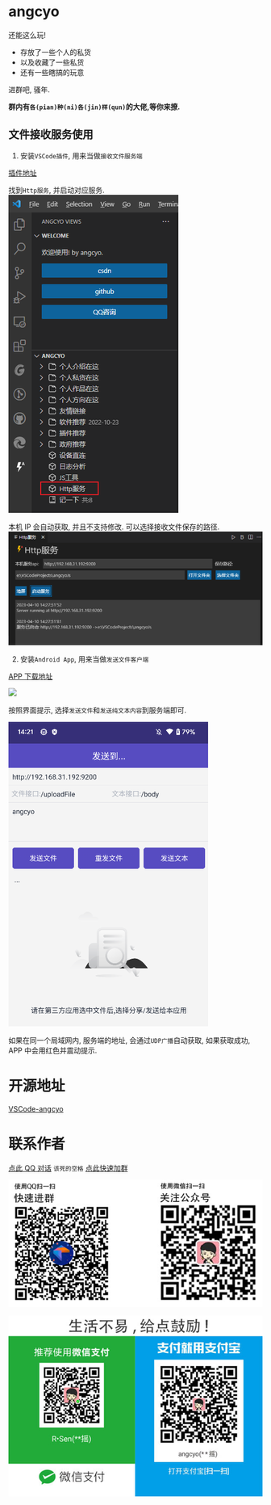 # angcyo

还能这么玩!

- 存放了一些个人的私货
- 以及收藏了一些私货
- 还有一些瞎搞的玩意

进群吧, 骚年.

**群内有`各(pian)种(ni)各(jin)样(qun)`的大佬,等你来撩.**

## 文件接收服务使用

1. 安装`VSCode插件`, 用来当做`接收文件服务端`

[插件地址](https://marketplace.visualstudio.com/items?itemName=angcyo.angcyo)

找到`Http服务`, 并启动对应服务.
![](https://raw.githubusercontent.com/angcyo/res/master/png/httpServer1.png)

本机 IP 会自动获取, 并且不支持修改. 可以选择接收文件保存的路径.
![](https://raw.githubusercontent.com/angcyo/res/master/png/httpServer3.png)

2. 安装`Android App`, 用来当做`发送文件客户端`

[APP 下载地址](https://www.pgyer.com/zvSC)

![](https://www.pgyer.com/app/qrcode/zvSC)

按照界面提示, 选择`发送文件`和`发送纯文本内容`到服务端即可.

![](https://raw.githubusercontent.com/angcyo/res/master/png/httpServer2.png)

如果在同一个局域网内, 服务端的地址, 会通过`UDP广播`自动获取, 如果获取成功, APP 中会用红色并震动提示.

# 开源地址

[VSCode-angcyo](https://github.com/angcyo/VSCode-angcyo)

# 联系作者

[点此 QQ 对话](http://wpa.qq.com/msgrd?v=3&uin=664738095&site=qq&menu=yes) `该死的空格` [点此快速加群](https://shang.qq.com/wpa/qunwpa?idkey=cbcf9a42faf2fe730b51004d33ac70863617e6999fce7daf43231f3cf2997460)

![扫码进群](https://raw.githubusercontent.com/angcyo/res/master/code/all_in1.jpg)

![给点鼓励](https://raw.githubusercontent.com/angcyo/res/master/code/all_in2.jpg)
